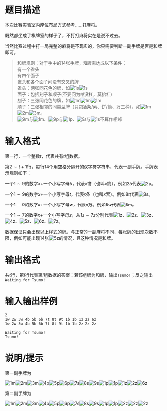 # 题目描述

本次比赛实验室内座位布局方式参考……打麻将。

既然都坐成了棋牌室的样子了，不打打麻将实在是说不过去。

当然比赛过程中打一局完整的麻将是不现实的，你只需要判断一副手牌是否是和牌即可。

>和牌规则：对于手中的14张手牌，和牌需达成以下条件： \
有一个雀头 \
有四个面子 \
雀头和各个面子间没有交叉的牌 \
雀头：两张同花色的牌，如![1s](file://1s.png)![1s](file://1s.png) \
面子：包括刻子和顺子(不要问为啥没杠，莫抬杠) \
刻子：三张同花色的牌，如![1m](file://1m.png)![1m](file://1m.png)![1m](file://1m.png) \
顺子：三张相邻的同类型牌（只包括条/索、饼/筒、万三种），如![1m](file://1m.png)![2m](file://2m.png)![3m](file://3m.png)。 \
![9m](file://9m.png)与![1m](file://1m.png)、![9p](file://9p.png)与![1p](file://1p.png)、![9s](file://9s.png)与![1s](file://1s.png)不算作相邻

# 输入格式

第一行，一个整数$t$，代表共有$t$组数据。

第$2 \sim t+1$行，每行$14$个用空格分隔开的双字符字符串，代表一副手牌。手牌表示规则如下：

一个$1 \sim 9$的数字$x+$一个小写字母$b$，代表$x$饼（也叫$x$筒）。例如$2b$代表![2p](file://2p.png)。

一个$1 \sim 9$的数字$x+$一个小写字母$t$，代表$x$条（也叫$x$索）。例如$8t$代表![8s](file://8s.png)。

一个$1 \sim 9$的数字$x+$一个小写字母$w$，代表$x$万。例如$5w$代表![5m](file://5m.png)。

一个$1 \sim 7$的数字$x+$一个小写字母$z$，从$1z \sim 7z$分别代表![1z](file://1z.png)、![2z](file://2z.png)、![3z](file://3z.png)、![4z](file://4z.png)、![5z](file://5z.png)、![6z](file://6z.png)、![7z](file://7z.png)。

数据保证只会出现以上样式的牌。与正常的一副麻将不同，每张牌的出现次数不限，例如可能出现14张![5z](file://5z.png)的情况，且这种情况是和牌。

# 输出格式

共$t$行，第$i$行代表第$i$组数据的答案：若该组牌为和牌，输出`Tsumo!`；反之输出`Waiting for Tsumo!`

# 输入输出样例

```input1
2
1w 2w 3w 4b 5b 6b 7t 8t 9t 1b 1b 1z 2z 6z
1w 2w 3w 4b 5b 6b 7t 8t 9t 1b 1b 2z 2z 2z
```

```output1
Waiting for Tsumo!
Tsumo!
```

# 说明/提示

第一副手牌为

![1m](file://1m.png)![2m](file://2m.png)![3m](file://3m.png)![4p](file://4p.png)![5p](file://5p.png)![6p](file://6p.png)![7s](file://7s.png)![8s](file://8s.png)![9s](file://9s.png)![1p](file://1p.png)![1p](file://1p.png)![1z](file://1z.png)![2z](file://2z.png)![6z](file://6z.png)

第二副手牌为

![1m](file://1m.png)![2m](file://2m.png)![3m](file://3m.png)![4p](file://4p.png)![5p](file://5p.png)![6p](file://6p.png)![7s](file://7s.png)![8s](file://8s.png)![9s](file://9s.png)![1p](file://1p.png)![1p](file://1p.png)![2z](file://2z.png)![2z](file://2z.png)![2z](file://2z.png)
